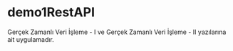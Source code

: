 # demo1RestAPI
Gerçek Zamanlı Veri İşleme - I ve Gerçek Zamanlı Veri İşleme - II yazılarına ait uygulamadır.

